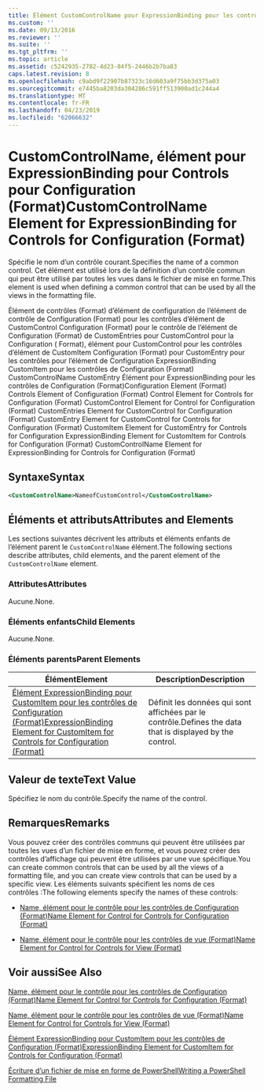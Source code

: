 ```yaml
---
title: Élément CustomControlName pour ExpressionBinding pour les contrôles de Configuration (Format) | Microsoft Docs
ms.custom: ''
ms.date: 09/13/2016
ms.reviewer: ''
ms.suite: ''
ms.tgt_pltfrm: ''
ms.topic: article
ms.assetid: c5242935-2782-4d23-84f5-2446b2b7ba83
caps.latest.revision: 8
ms.openlocfilehash: c9abd9f22907b87323c16d603a9f75bb3d375a03
ms.sourcegitcommit: e7445ba8203da304286c591ff513900ad1c244a4
ms.translationtype: MT
ms.contentlocale: fr-FR
ms.lasthandoff: 04/23/2019
ms.locfileid: "62066632"
---
```

# <a name="customcontrolname-element-for-expressionbinding-for-controls-for-configuration-format"></a><span data-ttu-id="1403f-102">CustomControlName, élément pour ExpressionBinding pour Controls pour Configuration (Format)</span><span class="sxs-lookup"><span data-stu-id="1403f-102">CustomControlName Element for ExpressionBinding for Controls for Configuration (Format)</span></span>

<span data-ttu-id="1403f-103">Spécifie le nom d’un contrôle courant.</span><span class="sxs-lookup"><span data-stu-id="1403f-103">Specifies the name of a common control.</span></span> <span data-ttu-id="1403f-104">Cet élément est utilisé lors de la définition d’un contrôle commun qui peut être utilisé par toutes les vues dans le fichier de mise en forme.</span><span class="sxs-lookup"><span data-stu-id="1403f-104">This element is used when defining a common control that can be used by all the views in the formatting file.</span></span>

<span data-ttu-id="1403f-105">Élément de contrôles (Format) d’élément de configuration de l’élément de contrôle de Configuration (Format) pour les contrôles d’élément de CustomControl Configuration (Format) pour le contrôle de l’élément de Configuration (Format) de CustomEntries pour CustomControl pour la Configuration ( Format), élément pour CustomControl pour les contrôles d’élément de CustomItem Configuration (Format) pour CustomEntry pour les contrôles pour l’élément de Configuration ExpressionBinding CustomItem pour les contrôles de Configuration (Format) CustomControlName CustomEntry Élément pour ExpressionBinding pour les contrôles de Configuration (Format)</span><span class="sxs-lookup"><span data-stu-id="1403f-105">Configuration Element (Format) Controls Element of Configuration (Format) Control Element for Controls for Configuration (Format) CustomControl Element for Control for Configuration (Format) CustomEntries Element for CustomControl for Configuration (Format) CustomEntry Element for CustomControl for Controls for Configuration (Format) CustomItem Element for CustomEntry for Controls for Configuration ExpressionBinding Element for CustomItem for Controls for Configuration (Format) CustomControlName Element for ExpressionBinding for Controls for Configuration (Format)</span></span>

## <a name="syntax"></a><span data-ttu-id="1403f-106">Syntaxe</span><span class="sxs-lookup"><span data-stu-id="1403f-106">Syntax</span></span>

```xml
<CustomControlName>NameofCustomControl</CustomControlName>
```

## <a name="attributes-and-elements"></a><span data-ttu-id="1403f-107">Éléments et attributs</span><span class="sxs-lookup"><span data-stu-id="1403f-107">Attributes and Elements</span></span>

<span data-ttu-id="1403f-108">Les sections suivantes décrivent les attributs et éléments enfants de l’élément parent le `CustomControlName` élément.</span><span class="sxs-lookup"><span data-stu-id="1403f-108">The following sections describe attributes, child elements, and the parent element of the `CustomControlName` element.</span></span>

### <a name="attributes"></a><span data-ttu-id="1403f-109">Attributes</span><span class="sxs-lookup"><span data-stu-id="1403f-109">Attributes</span></span>

<span data-ttu-id="1403f-110">Aucune.</span><span class="sxs-lookup"><span data-stu-id="1403f-110">None.</span></span>

### <a name="child-elements"></a><span data-ttu-id="1403f-111">Éléments enfants</span><span class="sxs-lookup"><span data-stu-id="1403f-111">Child Elements</span></span>

<span data-ttu-id="1403f-112">Aucune.</span><span class="sxs-lookup"><span data-stu-id="1403f-112">None.</span></span>

### <a name="parent-elements"></a><span data-ttu-id="1403f-113">Éléments parents</span><span class="sxs-lookup"><span data-stu-id="1403f-113">Parent Elements</span></span>

|<span data-ttu-id="1403f-114">Élément</span><span class="sxs-lookup"><span data-stu-id="1403f-114">Element</span></span>|<span data-ttu-id="1403f-115">Description</span><span class="sxs-lookup"><span data-stu-id="1403f-115">Description</span></span>|
|-------------|-----------------|
|[<span data-ttu-id="1403f-116">Élément ExpressionBinding pour CustomItem pour les contrôles de Configuration (Format)</span><span class="sxs-lookup"><span data-stu-id="1403f-116">ExpressionBinding Element for CustomItem for Controls for Configuration (Format)</span></span>](./expressionbinding-element-for-customitem-for-controls-for-configuration-format.md)|<span data-ttu-id="1403f-117">Définit les données qui sont affichées par le contrôle.</span><span class="sxs-lookup"><span data-stu-id="1403f-117">Defines the data that is displayed by the control.</span></span>|

## <a name="text-value"></a><span data-ttu-id="1403f-118">Valeur de texte</span><span class="sxs-lookup"><span data-stu-id="1403f-118">Text Value</span></span>

<span data-ttu-id="1403f-119">Spécifiez le nom du contrôle.</span><span class="sxs-lookup"><span data-stu-id="1403f-119">Specify the name of the control.</span></span>

## <a name="remarks"></a><span data-ttu-id="1403f-120">Remarques</span><span class="sxs-lookup"><span data-stu-id="1403f-120">Remarks</span></span>

<span data-ttu-id="1403f-121">Vous pouvez créer des contrôles communs qui peuvent être utilisées par toutes les vues d’un fichier de mise en forme, et vous pouvez créer des contrôles d’affichage qui peuvent être utilisées par une vue spécifique.</span><span class="sxs-lookup"><span data-stu-id="1403f-121">You can create common controls that can be used by all the views of a formatting file, and you can create view controls that can be used by a specific view.</span></span> <span data-ttu-id="1403f-122">Les éléments suivants spécifient les noms de ces contrôles :</span><span class="sxs-lookup"><span data-stu-id="1403f-122">The following elements specify the names of these controls:</span></span>

- [<span data-ttu-id="1403f-123">Name, élément pour le contrôle pour les contrôles de Configuration (Format)</span><span class="sxs-lookup"><span data-stu-id="1403f-123">Name Element for Control for Controls for Configuration (Format)</span></span>](./name-element-for-control-for-controls-for-configuration-format.md)

- [<span data-ttu-id="1403f-124">Name, élément pour le contrôle pour les contrôles de vue (Format)</span><span class="sxs-lookup"><span data-stu-id="1403f-124">Name Element for Control for Controls for View (Format)</span></span>](./name-element-for-control-for-controls-for-view-format.md)

## <a name="see-also"></a><span data-ttu-id="1403f-125">Voir aussi</span><span class="sxs-lookup"><span data-stu-id="1403f-125">See Also</span></span>

[<span data-ttu-id="1403f-126">Name, élément pour le contrôle pour les contrôles de Configuration (Format)</span><span class="sxs-lookup"><span data-stu-id="1403f-126">Name Element for Control for Controls for Configuration (Format)</span></span>](./name-element-for-control-for-controls-for-configuration-format.md)

[<span data-ttu-id="1403f-127">Name, élément pour le contrôle pour les contrôles de vue (Format)</span><span class="sxs-lookup"><span data-stu-id="1403f-127">Name Element for Control for Controls for View (Format)</span></span>](./name-element-for-control-for-controls-for-view-format.md)

[<span data-ttu-id="1403f-128">Élément ExpressionBinding pour CustomItem pour les contrôles de Configuration (Format)</span><span class="sxs-lookup"><span data-stu-id="1403f-128">ExpressionBinding Element for CustomItem for Controls for Configuration (Format)</span></span>](./expressionbinding-element-for-customitem-for-controls-for-configuration-format.md)

[<span data-ttu-id="1403f-129">Écriture d’un fichier de mise en forme de PowerShell</span><span class="sxs-lookup"><span data-stu-id="1403f-129">Writing a PowerShell Formatting File</span></span>](./writing-a-powershell-formatting-file.md)
